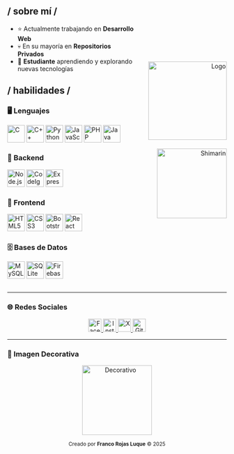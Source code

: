 <!-- PERFIL GITHUB - IMAGENES A LA DERECHA Y DATOS A LA IZQUIERDA -->

<!-- Contenedor principal con flex -->
<div align="center" style="display: flex; justify-content: space-between; align-items: center; flex-wrap: wrap;">

  <!-- Sección de texto (a la izquierda) -->
  <div align="left" style="flex: 1; min-width: 300px; max-width: 600px;">

  <h2>/ sobre mí /</h2>
  <ul>
    <li>⭐ Actualmente trabajando en <strong>Desarrollo Web</strong></li>
    <li>💀 En su mayoría en <strong>Repositorios Privados</strong></li>
    <li>👾 <strong>Estudiante</strong> aprendiendo y explorando nuevas tecnologías</li>
  </ul>

  <h2>/ habilidades /</h2>

  ### 🖥️ Lenguajes  
  <p>
    <img src="https://cdn.jsdelivr.net/gh/devicons/devicon/icons/c/c-original.svg" width="40" title="C" />
    <img src="https://cdn.jsdelivr.net/gh/devicons/devicon/icons/cplusplus/cplusplus-original.svg" width="40" title="C++" />
    <img src="https://cdn.jsdelivr.net/gh/devicons/devicon/icons/python/python-original.svg" width="40" title="Python" />
    <img src="https://cdn.jsdelivr.net/gh/devicons/devicon/icons/javascript/javascript-original.svg" width="40" title="JavaScript" />
    <img src="https://cdn.jsdelivr.net/gh/devicons/devicon/icons/php/php-original.svg" width="40" title="PHP" />
    <img src="https://cdn.jsdelivr.net/gh/devicons/devicon/icons/java/java-original.svg" width="40" title="Java" />
  </p>

  ### 🔧 Backend  
  <p>
    <img src="https://cdn.jsdelivr.net/gh/devicons/devicon/icons/nodejs/nodejs-original.svg" width="40" title="Node.js" />
    <img src="https://cdn.jsdelivr.net/gh/devicons/devicon/icons/codeigniter/codeigniter-plain.svg" width="40" title="CodeIgniter" />
    <img src="https://cdn.jsdelivr.net/gh/devicons/devicon/icons/express/express-original.svg" width="40" title="Express" />
  </p>

  ### 🎨 Frontend  
  <p>
    <img src="https://cdn.jsdelivr.net/gh/devicons/devicon/icons/html5/html5-original.svg" width="40" title="HTML5" />
    <img src="https://cdn.jsdelivr.net/gh/devicons/devicon/icons/css3/css3-original.svg" width="40" title="CSS3" />
    <img src="https://cdn.jsdelivr.net/gh/devicons/devicon/icons/bootstrap/bootstrap-original.svg" width="40" title="Bootstrap" />
    <img src="https://cdn.jsdelivr.net/gh/devicons/devicon/icons/react/react-original.svg" width="40" title="React" />
  </p>

  ### 🗄️ Bases de Datos  
  <p>
    <img src="https://cdn.jsdelivr.net/gh/devicons/devicon/icons/mysql/mysql-original.svg" width="40" title="MySQL" />
    <img src="https://cdn.jsdelivr.net/gh/devicons/devicon/icons/sqlite/sqlite-original.svg" width="40" title="SQLite" />
    <img src="https://cdn.jsdelivr.net/gh/devicons/devicon/icons/firebase/firebase-plain.svg" width="40" title="Firebase" />
  </p>

  </div>

  <!-- Sección de imágenes (a la derecha) -->
  <div align="right" style="flex: 1; min-width: 200px; max-width: 400px;">
    <img src="https://i.imgur.com/x6qU1kR.png" width="180" alt="Logo" style="margin-bottom: 20px;" />
    <br />
    <img src="https://i.imgur.com/aNBi8Jf.png" width="160" alt="Shimarin" />
  </div>

</div>

---

### 🌐 Redes Sociales

<p align="center">
  <a href="https://facebook.com" target="_blank">
    <img src="https://cdn.jsdelivr.net/gh/simple-icons/simple-icons/icons/facebook.svg" width="30" alt="Facebook" />
  </a>
  <a href="https://instagram.com" target="_blank">
    <img src="https://cdn.jsdelivr.net/gh/simple-icons/simple-icons/icons/instagram.svg" width="30" alt="Instagram" />
  </a>
  <a href="https://x.com" target="_blank">
    <img src="https://cdn.jsdelivr.net/gh/simple-icons/simple-icons/icons/x.svg" width="30" alt="X" />
  </a>
  <a href="https://github.com" target="_blank">
    <img src="https://cdn.jsdelivr.net/gh/simple-icons/simple-icons/icons/github.svg" width="30" alt="GitHub" />
  </a>
</p>

---

### 🎴 Imagen Decorativa

<p align="center">
  <img src="https://encrypted-tbn0.gstatic.com/images?q=tbn:ANd9GcT60qJqNgG3Mv0p4gnm1TuRPgO867Y_xgc2iQ&s" width="160" alt="Decorativo" />
</p>

<p align="center">
  <sub>Creado por <strong>Franco Rojas Luque</strong> © 2025</sub>
</p>
